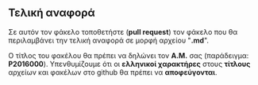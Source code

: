 ## Τελική αναφορά

Σε αυτόν τον φάκελο τοποθετήστε (**pull request**) τoν φάκελο που θα περιλαμβάνει την τελική αναφορά σε μορφή αρχείου "**.md**".

Ο τίτλος του φακέλου θα πρέπει να δηλώνει τον **Α.Μ.** σας (παράδειγμα: **P2016000**).
Υπενθυμίζουμε ότι οι **ελληνικοί χαρακτήρες** στους **τίτλους** αρχείων και φακέλων στο github θα πρέπει να **αποφεύγονται**.
